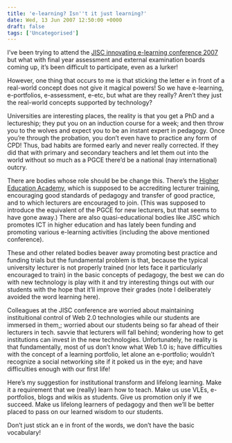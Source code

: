 ```yaml
---
title: 'e-learning? Isn''t it just learning?'
date: Wed, 13 Jun 2007 12:50:00 +0000
draft: false
tags: ['Uncategorised']
---
```


I’ve been trying to attend the [JISC innovating e-learning conference 2007](http://www.online-conference.co.uk/WebX/jisc/2007/)  
but what with final year assessment and external examination boards coming up, it’s been difficult to participate, even as a lurker!

However, one thing that occurs to me is that sticking the letter e in front of a real-world concept does not give it magical powers! So we have e-learning, e-portfolios, e-assessment, e-etc, but what are they really? Aren’t they just the real-world concepts supported by technology?

Universities are interesting places, the reality is that you get a PhD and a lectureship; they put you on an induction course for a week; and then throw you to the wolves and expect you to be an instant expert in pedagogy. Once you’re through the probation, you don’t even have to practice any form of CPD! Thus, bad habits are formed early and never really corrected. If they did that with primary and secondary teachers and let them out into the world without so much as a PGCE there’d be a national (nay international) outcry.

There are bodies whose role should be be change this. There’s the [Higher Education Academy](http://www.heacademy.ac.uk/), which is supposed to be accrediting lecturer training, encouraging good standards of pedagogy and transfer of good practice, and to which lecturers are encouraged to join. (This was supposed to introduce the equivalent of the PGCE for new lecturers, but that seems to have gone away.) There are also quasi-educational bodies like JISC which promotes ICT in higher education and has lately been funding and promoting various e-learning activities (including the above mentioned conference).

These and other related bodies beaver away promoting best practice and funding trials but the fundamental problem is that, because the typical university lecturer is not properly trained (nor lets face it particularly encouraged to train) in the basic concepts of pedagogy, the best we can do with new technology is play with it and try interesting things out with our students with the hope that it’ll improve their grades (note I deliberately avoided the word learning here).

Colleagues at the JISC conference are worried about maintaining instituitional control of Web 2.0 technologies while our students are immersed in them,; worried about our students being so far ahead of their lecturers in tech. savvie that lecturers will fall behind; wondering how to get institutions can invest in the new technologies. Unfortunately, he reality is that fundamentally, most of us don’t know what Web 1.0 is; have difficulties with the concept of a learning portfolio, let alone an e-portfolio; wouldn’t recognize a social networking site if it poked us in the eye; and have difficulties enough with our first life!

Here’s my suggestion for institutional transform and lifelong learning. Make it a requirement that we (really) learn how to teach. Make us use VLEs, e-portfolios, blogs and wikis as students. Give us promotion only if we succeed. Make us lifelong learners of pedagogy and then we’ll be better placed to pass on our learned wisdom to our students.

Don’t just stick an e in front of the words, we don’t have the basic vocabulary!